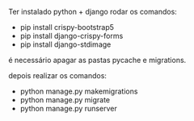 Ter instalado python + django
rodar os comandos:
- pip install crispy-bootstrap5
- pip install django-crispy-forms
- pip install django-stdimage

é necessário apagar as pastas pycache e migrations.

depois realizar os comandos:
- python manage.py makemigrations
- python manage.py migrate
- python manage.py runserver
